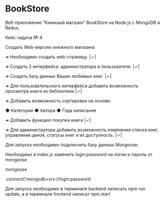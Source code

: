 # BookStore
<p>Веб-приложение “Книжный магазин” BookStore на Node.js с MongoDB и Redux;</p>
<p></p>
<p>Кейс-задача № 4</p>
<p>Создать Web-версию книжного магазина</p>
<p>➔	Необходимо создать web-страницу. |&check;|</p>
<p>➔	Создать 2 интерфейса: администратора и пользователя. |&check;|</p>
<p>➔	Создать базу данных Ваших любимых книг. |&check;|</p>
<p>➔	Для пользовательского интерфейса добавить возможность просмотра книги из библиотеки |&check;|</p>
<p>➔	Добавить возможность сортировки на основе:</p>
  ◆	Категории
  ◆	Автора
  ◆	Года написания
<p>➔	Добавить функцию покупки книги |&check;|</p>
<p>➔	Для администратора добавить возможность изменения списка книг, управления ценой, статусы книг и их доступность. |&check;|</p>
<p></p>
<p>Для запуска необходимо подключить базу данных Mongoose:</p>
<p>Необходимо в index.js заменить login:password на логин и пароль от mongoose</p>
<p>mongoose</p>
<p>    .connect('mongodb+srv://login:password</p>
<p></p>
<p></p>
<p>Для запуска необходимо в терминале backend написать npm run update, а в терминале frontend написат npm start</p>
